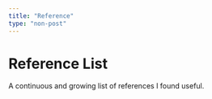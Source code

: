 ```yaml
---
title: "Reference"
type: "non-post"
---
```


# Reference List

A continuous and growing list of references I found useful.
